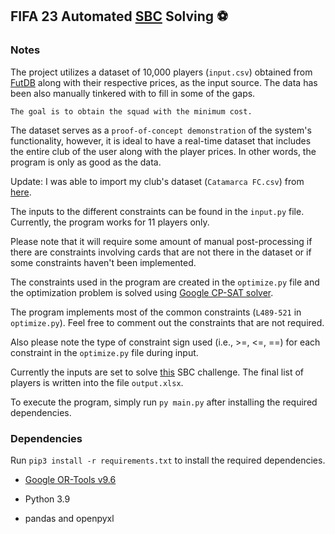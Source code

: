 ## FIFA 23 Automated [SBC](https://fifauteam.com/fifa-23-sbc/) Solving ⚽

### Notes

The project utilizes a dataset of 10,000 players (`input.csv`) obtained from [FutDB](https://futdb.app)
along with their respective prices, as the input source. The data has been also manually tinkered with to fill in some of the gaps.

`The goal is to obtain the squad with the minimum cost.`

The dataset serves as a `proof-of-concept demonstration` of the system's functionality, however, it is ideal to have a real-time dataset that includes the entire club of the user along with the player prices. In other words, the program is only as good as the data.

Update: I was able to import my club's dataset (`Catamarca FC.csv`) from [here](https://github.com/ckalgos/fut-trade-enhancer).

The inputs to the different constraints can be found in the `input.py` file. Currently, the program works for 11 players only.

Please note that it will require some amount of manual post-processing if there are constraints involving cards that are not there in the dataset or if some constraints haven't been implemented.

The constraints used in the program are created in the `optimize.py` file and the optimization problem is solved using [Google CP-SAT solver](https://developers.google.com/optimization/cp/cp_solver).

The program implements most of the common constraints (`L489-521` in `optimize.py`). Feel free to comment out the constraints that are not required.

Also please note the type of constraint sign used (i.e., >=, <=, ==) for each constraint in the `optimize.py` file during input.

Currently the inputs are set to solve [this](https://www.futbin.com/squad-building-challenges/EXPIRED/1576/outstanding) SBC challenge. The final list of players is written into the file `output.xlsx`.

To execute the program, simply run `py main.py` after installing the required dependencies.

### Dependencies

Run `pip3 install -r requirements.txt` to install the required dependencies.

- [Google OR-Tools v9.6](https://github.com/google/or-tools)

- Python 3.9

- pandas and openpyxl
